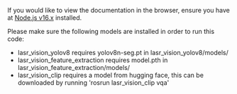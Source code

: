 If you would like to view the documentation in the browser, ensure you have at [Node.js v16.x](https://nodejs.org/en) installed.


Please make sure the following models are installed in order to run this code: 

- lasr_vision_yolov8 requires yolov8n-seg.pt in lasr_vision_yolov8/models/
- lasr_vision_feature_extraction requires model.pth in lasr_vision_feature_extraction/models/ 
- lasr_vision_clip requires a model from hugging face, this can be downloaded by running 'rosrun lasr_vision_clip vqa' 
